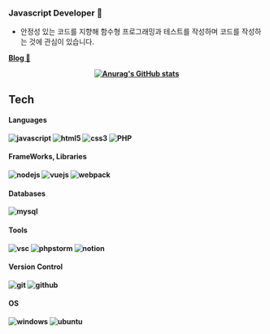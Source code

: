### Javascript Developer 👋

- 안정성 있는 코드를 지향해 함수형 프로그래밍과 테스트를 작성하며 코드를 작성하는 것에 관심이 있습니다.

<b>[Blog 📖](https://github.com/JEONGSSO/dev-log)<b/>

<div align=center>

[![Anurag's GitHub stats](https://github-readme-stats.vercel.app/api?username=JEONGSSO&count_private=true&show_icons=true)](https://github.com/anuraghazra/github-readme-stats)



<!--
**JEONGSSO/JEONGSSO** is a ✨ _special_ ✨ repository because its `README.md` (this file) appears on your GitHub profile.


Here are some ideas to get you started:

- 🔭 I’m currently working on ...
- 🌱 I’m currently learning ...
- 👯 I’m looking to collaborate on ...
- 🤔 I’m looking for help with ...
- 💬 Ask me about ...
- 📫 How to reach me: ...
- 😄 Pronouns: ...
- ⚡ Fun fact: ...
-->




</div>

## Tech

#### Languages

![javascript](https://img.shields.io/badge/javascript%20-%23323330.svg?&style=for-the-badge&logo=javascript)
![html5](https://img.shields.io/badge/html5%20-%23E34F26.svg?&style=for-the-badge&logo=html5&logoColor=white)
![css3](https://img.shields.io/badge/css3%20-%231572B6.svg?&style=for-the-badge&logo=css3&logoColor=white)
![PHP](https://img.shields.io/badge/PHP-777BB4?style=for-the-badge&logo=php&logoColor=white)

#### FrameWorks, Libraries

![nodejs](https://img.shields.io/badge/node.js%20-%23323330.svg?&style=for-the-badge&logo=node.js&color=&68A063&logoColor=white)
![vuejs](https://img.shields.io/badge/vue.js%20-%23323330.svg?&style=for-the-badge&logo=vue.js&color=42b983&logoColor=white)
![webpack](https://img.shields.io/badge/webpack%20-%238DD6F9.svg?&style=for-the-badge&logo=webpack&logoColor=black)

#### Databases

![mysql](https://img.shields.io/badge/mysql-%2300f.svg?&style=for-the-badge&logo=mysql&logoColor=white&color=00758F)

#### Tools

![vsc](https://img.shields.io/badge/vsc-005FED?style=for-the-badge&logo=visual%20studio%20code&logoColor=white)
![phpstorm](https://img.shields.io/badge/phpStorm-773BB4?style=for-the-badge&logo=phpStorm&logoColor=white)
![notion](https://img.shields.io/badge/notion-773BB4?style=for-the-badge&logo=notion&color=fff&logoColor=333)

#### Version Control

![git](https://img.shields.io/badge/git%20-%23F05033.svg?&style=for-the-badge&logo=git&logoColor=white)
![github](https://img.shields.io/badge/github%20-%23121011.svg?&style=for-the-badge&logo=github&logoColor=white)

#### OS

![windows](https://img.shields.io/badge/Windows-0078D6?style=for-the-badge&logo=windows&logoColor=white)
![ubuntu](https://img.shields.io/badge/Ubuntu-E95420?style=for-the-badge&logo=ubuntu&logoColor=white)
